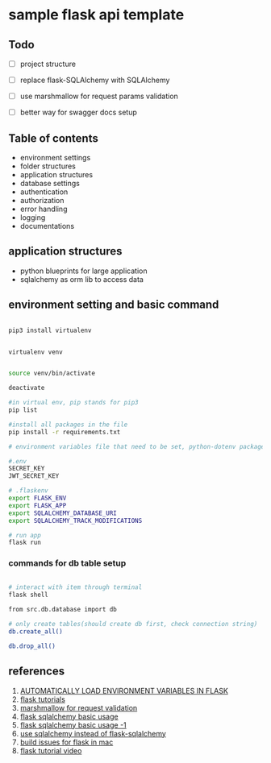 # sample flask api template


## Todo
* [ ] project structure
* [ ] replace flask-SQLAlchemy with SQLAlchemy
* [ ] use marshmallow for request params validation
* [ ] better way for swagger docs setup


## Table of contents
* environment settings
* folder structures
* application structures
* database settings
* authentication
* authorization
* error handling
* logging
* documentations


## application structures
* python blueprints for large application
* sqlalchemy as orm lib to access data


## environment setting and basic command
``` bash

pip3 install virtualenv


virtualenv venv


source venv/bin/activate

deactivate 

#in virtual env, pip stands for pip3
pip list

#install all packages in the file
pip install -r requirements.txt

# environment variables file that need to be set, python-dotenv package will pick up values from these files

#.env
SECRET_KEY
JWT_SECRET_KEY

# .flaskenv
export FLASK_ENV
export FLASK_APP
export SQLALCHEMY_DATABASE_URI
export SQLALCHEMY_TRACK_MODIFICATIONS

# run app
flask run
```

### commands for db table setup
``` bash
 
# interact with item through terminal
flask shell

from src.db.database import db

# only create tables(should create db first, check connection string)
db.create_all()

db.drop_all()
```


## references
1. [AUTOMATICALLY LOAD ENVIRONMENT VARIABLES IN FLASK](https://prettyprinted.com/tutorials/automatically_load_environment_variables_in_flask)
2. [flask tutorials](https://www.youtube.com/watch?v=WFzRy8KVcrM&t=606s)
3. [marshmallow for request validation](https://www.cameronmacleod.com/blog/better-validation-flask-marshmallow)
4. [flask sqlalchemy basic usage](https://kknews.cc/code/8gyampn.html)
5. [flask sqlalchemy basic usage -1](https://www.digitalocean.com/community/tutorials/how-to-use-flask-sqlalchemy-to-interact-with-databases-in-a-flask-application)
6. [use sqlalchemy instead of flask-sqlalchemy](https://towardsdatascience.com/use-flask-and-sqlalchemy-not-flask-sqlalchemy-5a64fafe22a4)
7. [build issues for flask in mac ](https://lifesaver.codes/answer/psycopg2-binary-fails-to-install-on-macos-big-sur-11-0-1-and-python-3-9-0-with-possible-workaround-1200)
8. [flask tutorial video](https://www.youtube.com/watch?v=WFzRy8KVcrM&t=606s)

